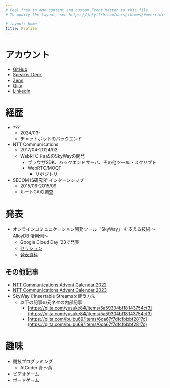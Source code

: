 ```yaml
---
# Feel free to add content and custom Front Matter to this file.
# To modify the layout, see https://jekyllrb.com/docs/themes/#overriding-theme-defaults

# layout: home
title: Profile
---
```


# アカウント

- [GitHub](https://github.com/y-i)
- [Speaker Deck](https://speakerdeck.com/y_i)
- [Zenn](https://zenn.dev/y_i)
- [Qiita](https://qiita.com/y-i)
- [LinkedIn](https://www.linkedin.com/in/yusuke-ikeda/)

# 経歴

- ???
  - 2024/03-
  - チャットボットのバックエンド
- NTT Communications
  - 2017/04-2024/02
  - WebRTC PaaSのSkyWayの開発
    - ブラウザSDK、バックエンドサーバ、その他ツール・スクリプト
    - WebRTC/MOQT
      - [リポジトリ](https://github.com/nttcom/moq-wasm)
- SECOM IS研究所 インターンシップ
  - 2015/08-2015/09
  - ルートCAの調査

# 発表

- オンラインコミュニケーション開発ツール「SkyWay」 を支える技術 〜AlloyDB 活用例〜
  - Google Cloud Day ’23で発表
  - [セッション](https://cloudonair.withgoogle.com/events/google-cloud-day-23?talk=tok-d2-db02)
  - [発表資料](https://speakerdeck.com/nttcom/technology-behind-the-online-communication-development-tool-skyway-utilization-example-of-alloydb
)
## その他記事

- [NTT Communications Advent Calendar 2022](https://engineers.ntt.com/entry/2022/12/16/104148)
- [NTT Communications Advent Calendar 2023](https://engineers.ntt.com/entry/2023/12/04/064946)
- SkyWayでInsertable Streamsを使う方法
  - 以下の記事の元ネタの内部記事
    - [https://qiita.com/yusuke84/items/5a59304bf18143754cf3](https://qiita.com/yusuke84/items/5a59304bf18143754cf3)
    - [https://qiita.com/ibuibu69/items/6da67f7dfcfbbbf2817c](https://qiita.com/ibuibu69/items/6da67f7dfcfbbbf2817c)

# 趣味

- 競技プログラミング
  - AtCoder 青～黄
- ビデオゲーム
- ボードゲーム

